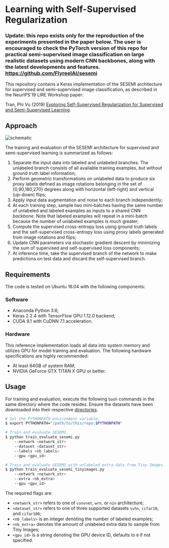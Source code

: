 # Learning with Self-Supervised Regularization

### Update: this repo exists only for the reproduction of the experiments presented in the paper below. The user is encouraged to check the PyTorch version of this repo for practical semi-supervised image classification on large realistic datasets using modern CNN backbones, along with the latest developments and features. https://github.com/FlyreelAI/sesemi

This repository contains a Keras implementation of the SESEMI architecture for supervised and semi-supervised image classification, as described in the NeurIPS'19 LIRE Workshop paper:

Tran, Phi Vu (2019) [Exploring Self-Supervised Regularization for Supervised and Semi-Supervised Learning](https://arxiv.org/abs/1906.10343).

## Approach
![schematic](figure1.png?raw=true)

The training and evaluation of the SESEMI architecture for supervised and semi-supervised learning is summarized as follows:

1. Separate the input data into labeled and unlabeled branches. The unlabeled branch consists of all available training examples, but without ground truth label information;
2. Perform geometric transformations on unlabeled data to produce six proxy labels defined as image rotations belonging in the set of {0,90,180,270} degrees along with horizontal (left-right) and vertical (up-down) flips;
3. Apply input data augmentation and noise to each branch independently;
4. At each training step, sample two mini-batches having the same number of unlabeled and labeled examples as inputs to a shared CNN *backbone*. Note that labeled examples will repeat in a mini-batch because the number of unlabeled examples is much greater;
5. Compute the supervised cross-entropy loss using ground truth labels and the self-supervised cross-entropy loss using proxy labels generated from image rotations and flips;
6. Update CNN parameters via stochastic gradient descent by minimizing the sum of supervised and self-supervised loss components;
7. At inference time, take the supervised branch of the network to make predictions on test data and discard the self-supervised branch.

## Requirements
The code is tested on Ubuntu 16.04 with the following components:

### Software

* Anaconda Python 3.6;
* Keras 2.2.4 with TensorFlow GPU 1.12.0 backend;
* CUDA 9.1 with CuDNN 7.1 acceleration.

### Hardware
This reference implementation loads all data into system memory and utilizes GPU for model training and evaluation. The following hardware specifications are highly recommended:

* At least 64GB of system RAM;
* NVIDIA GeForce GTX TITAN X GPU or better.

## Usage
For training and evaluation, execute the following `bash` commands in the same directory where the code resides. Ensure the datasets have been downloaded into their respective [directories](https://github.com/vuptran/sesemi/tree/master/datasets).

```bash
# Set the PYTHONPATH environment variable.
$ export PYTHONPATH="/path/to/this/repo:$PYTHONPATH"

# Train and evaluate SESEMI.
$ python train_evaluate_sesemi.py
	--network <network_str>
	--dataset <dataset_str>
	--labels <nb_labels>
	--gpu <gpu_id>

# Train and evaluate SESEMI with unlabeled extra data from Tiny Images.
$ python train_evaluate_sesemi_tinyimages.py
	--network <network_str>
	--extra <nb_extra>
	--gpu <gpu_id>
```

The required flags are:

* `<network_str>` refers to one of `convnet`, `wrn`, or `nin` architecture;
* `<dataset_str>` refers to one of three supported datasets `svhn`, `cifar10`, and `cifar100`;
* `<nb_labels>` is an integer denoting the number of labeled examples;
* `<nb_extra>` denotes the amount of unlabeled extra data to sample from Tiny Images;
* `<gpu_id>` is a string denoting the GPU device ID, defaults to `0` if not specified.
